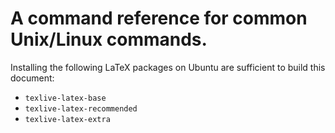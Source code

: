 # A command reference for common Unix/Linux commands.

Installing the following LaTeX packages on Ubuntu are sufficient to
build this document:

* `texlive-latex-base`
* `texlive-latex-recommended`
* `texlive-latex-extra`
